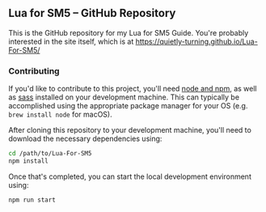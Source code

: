 ## Lua for SM5 – GitHub Repository

This is the GitHub repository for my Lua for SM5 Guide.  You're probably interested in the site itself, which is at <https://quietly-turning.github.io/Lua-For-SM5/>

### Contributing

If you'd like to contribute to this project, you'll need [node and npm](https://nodejs.org/en/download/package-manager/), as well as [sass](https://sass-lang.com/install) installed on your development machine.  This can typically be accomplished using the appropriate package manager for your OS (e.g. `brew install node` for macOS).

After cloning this repository to your development machine, you'll need to download the necessary dependencies using:

```bash
cd /path/to/Lua-For-SM5
npm install
```

Once that's completed, you can start the local development environment using:

```bash
npm run start
```